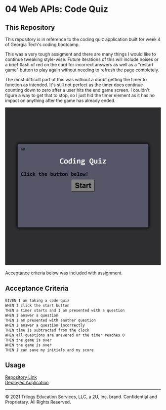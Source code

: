 # 04 Web APIs: Code Quiz

## This Repository

This repository is in reference to the coding quiz application built for week 4 of Georgia Tech's coding bootcamp. 

This was a very tough assigment and there are many things I would like to continue tweaking style-wise. Future iterations of this will include noises or a brief flash of red on the card for incorrect answers as well as a "restart game" button to play again without needing to refresh the page completely.

The most difficult part of this was without a doubt getting the timer to function as intended. It's still not perfect as the timer does continue counting down to zero after a user hits the end game screen. I couldn't figure a way to get that to stop, so I just hid the timer element as it has no impact on anything after the game has already ended. 

![Screenshot of final product](https://github.com/BraxB/coding-quiz/blob/main/Assets/deployedpic.png?raw=true)

Acceptance criteria below was included with assignment.

## Acceptance Criteria

```
GIVEN I am taking a code quiz
WHEN I click the start button
THEN a timer starts and I am presented with a question
WHEN I answer a question
THEN I am presented with another question
WHEN I answer a question incorrectly
THEN time is subtracted from the clock
WHEN all questions are answered or the timer reaches 0
THEN the game is over
WHEN the game is over
THEN I can save my initials and my score
```



## Usage

[Repository Link](https://github.com/BraxB/coding-quiz)  
[Deployed Application](https://braxb.github.io/coding-quiz/)

---

© 2021 Trilogy Education Services, LLC, a 2U, Inc. brand. Confidential and Proprietary. All Rights Reserved.
